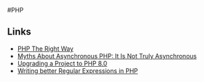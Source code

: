#PHP

## Links

* [PHP The Right Way](https://phptherightway.com/)
* [Myths About Asynchronous PHP: It Is Not Truly Asynchronous](https://sergeyzhuk.me/2021/03/03/myths-about-asynchronous-php/)
* [Upgrading a Project to PHP 8.0](https://medium.com/oro-development/upgrade-to-php-8-64f770ae4479)
* [Writing better Regular Expressions in PHP](https://php.watch/articles/php-regex-readability)
